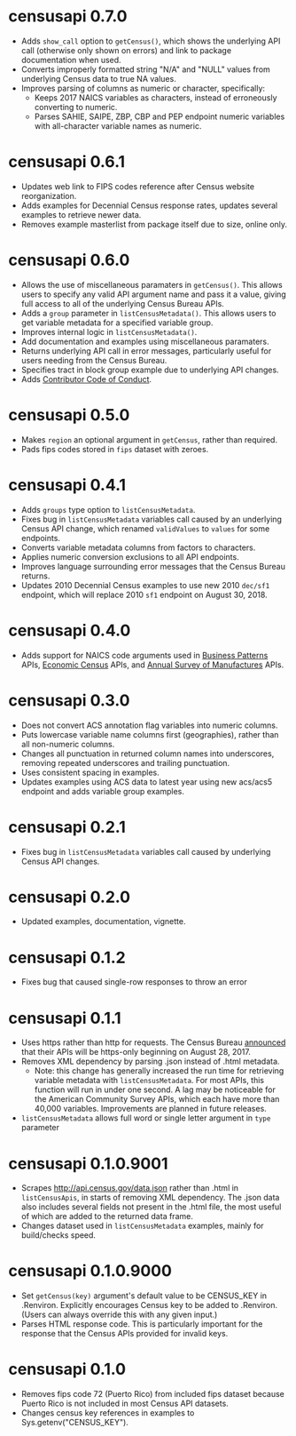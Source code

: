 # censusapi 0.7.0
* Adds `show_call` option to `getCensus()`, which shows the underlying API call (otherwise only shown on errors) and link to package documentation when used.
* Converts improperly formatted string "N/A" and "NULL" values from underlying Census data to true NA values.
* Improves parsing of columns as numeric or character, specifically:
  * Keeps 2017 NAICS variables as characters, instead of erroneously converting to numeric.
  * Parses SAHIE, SAIPE, ZBP, CBP and PEP endpoint numeric variables with all-character variable names as numeric.

# censusapi 0.6.1
* Updates web link to FIPS codes reference after Census website reorganization.
* Adds examples for Decennial Census response rates, updates several examples to retrieve newer data.
* Removes example masterlist from package itself due to size, online only.

# censusapi 0.6.0
* Allows the use of miscellaneous paramaters in `getCensus()`. This allows users to specify any valid API argument name and pass it a value, giving full access to all of the underlying Census Bureau APIs.
* Adds a `group` parameter in `listCensusMetadata()`. This allows users to get variable metadata for a specified variable group.
* Improves internal logic in `listCensusMetadata()`.
* Add documentation and examples using miscellaneous paramaters.
* Returns underlying API call in error messages, particularly useful for users needing from the Census Bureau.
* Specifies tract in block group example due to underlying API changes.
* Adds [Contributor Code of Conduct](CODE_OF_CONDUCT.md).

# censusapi 0.5.0
* Makes `region` an optional argument in `getCensus`, rather than required.
* Pads fips codes stored in `fips` dataset with zeroes.

# censusapi 0.4.1
* Adds `groups` type option to `listCensusMetadata`.
* Fixes bug in `listCensusMetadata` variables call caused by an underlying Census API change, which renamed `validValues` to `values` for some endpoints.
* Converts variable metadata columns from factors to characters.
* Applies numeric conversion exclusions to all API endpoints.
* Improves language surrounding error messages that the Census Bureau returns.
* Updates 2010 Decennial Census examples to use new 2010 `dec/sf1` endpoint, which will replace 2010 `sf1` endpoint on August 30, 2018.

# censusapi 0.4.0
* Adds support for NAICS code arguments used in [Business Patterns](https://www.census.gov/data/developers/data-sets/cbp-nonemp-zbp.html) APIs, [Economic Census](https://www.census.gov/data/developers/data-sets/economic-census.html) APIs, and [Annual Survey of Manufactures](https://www.census.gov/data/developers/data-sets/Annual-Survey-of-Manufactures.html) APIs.

# censusapi 0.3.0
* Does not convert ACS annotation flag variables into numeric columns.
* Puts lowercase variable name columns first (geographies), rather than all non-numeric columns.
* Changes all punctuation in returned column names into underscores, removing repeated underscores and trailing punctuation.
* Uses consistent spacing in examples.
* Updates examples using ACS data to latest year using new acs/acs5 endpoint and adds variable group examples.

# censusapi 0.2.1
* Fixes bug in `listCensusMetadata` variables call caused by underlying Census API changes.

# censusapi 0.2.0
* Updated examples, documentation, vignette.

# censusapi 0.1.2
* Fixes bug that caused single-row responses to throw an error

# censusapi 0.1.1
* Uses https rather than http for requests. The Census Bureau [announced](https://content.govdelivery.com/attachments/USCENSUS/2017/05/31/file_attachments/824523/HttpsChangeDocument.pdf) that their APIs will be https-only beginning on August 28, 2017.
* Removes XML dependency by parsing .json instead of .html metadata.
  * Note: this change has generally increased the run time for retrieving variable metadata with `listCensusMetadata`. For most APIs, this function will run in under one second. A lag may be noticeable for the American Community Survey APIs, which each have more than 40,000 variables. Improvements are planned in future releases.
* `listCensusMetadata` allows full word or single letter argument in `type` parameter

# censusapi 0.1.0.9001
* Scrapes http://api.census.gov/data.json rather than .html in `listCensusApis`, in starts of removing XML dependency. The .json data also includes several fields not present in the .html file, the most useful of which are added to the returned data frame.
* Changes dataset used in `listCensusMetadata` examples, mainly for build/checks speed.

# censusapi 0.1.0.9000
* Set `getCensus(key)` argument's default value to be CENSUS_KEY in .Renviron. Explicitly encourages Census key to be added to .Renviron. (Users can always override this with any given input.)
* Parses HTML response code. This is particularly important for the response that the Census APIs provided for invalid keys.

# censusapi 0.1.0
* Removes fips code 72 (Puerto Rico) from included fips dataset because Puerto Rico is not included in most Census API datasets.
* Changes census key references in examples to Sys.getenv("CENSUS_KEY").
